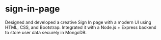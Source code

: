 # sign-in-page
Designed and developed a creative Sign In page with a modern UI using HTML, CSS, and Bootstrap. Integrated it with a Node.js + Express backend to store user data securely in MongoDB.
